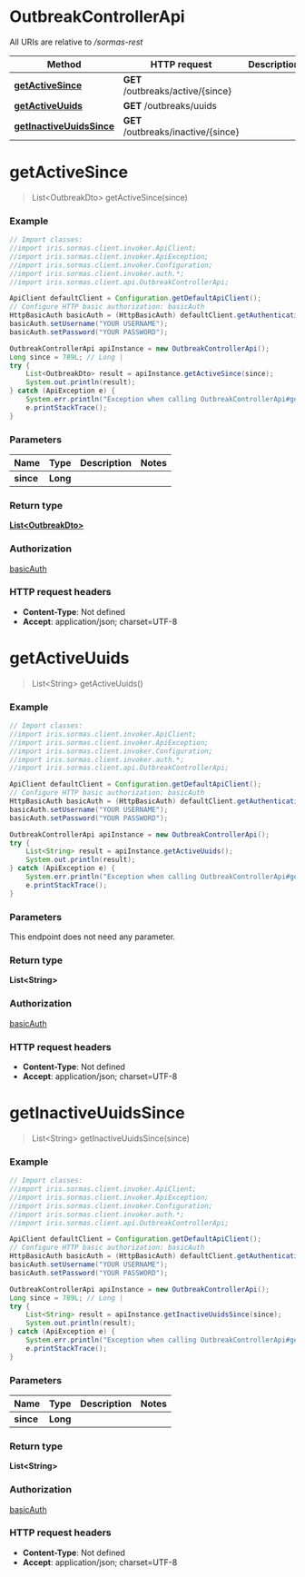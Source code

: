 # OutbreakControllerApi

All URIs are relative to */sormas-rest*

Method | HTTP request | Description
------------- | ------------- | -------------
[**getActiveSince**](OutbreakControllerApi.md#getActiveSince) | **GET** /outbreaks/active/{since} | 
[**getActiveUuids**](OutbreakControllerApi.md#getActiveUuids) | **GET** /outbreaks/uuids | 
[**getInactiveUuidsSince**](OutbreakControllerApi.md#getInactiveUuidsSince) | **GET** /outbreaks/inactive/{since} | 

<a name="getActiveSince"></a>
# **getActiveSince**
> List&lt;OutbreakDto&gt; getActiveSince(since)



### Example
```java
// Import classes:
//import iris.sormas.client.invoker.ApiClient;
//import iris.sormas.client.invoker.ApiException;
//import iris.sormas.client.invoker.Configuration;
//import iris.sormas.client.invoker.auth.*;
//import iris.sormas.client.api.OutbreakControllerApi;

ApiClient defaultClient = Configuration.getDefaultApiClient();
// Configure HTTP basic authorization: basicAuth
HttpBasicAuth basicAuth = (HttpBasicAuth) defaultClient.getAuthentication("basicAuth");
basicAuth.setUsername("YOUR USERNAME");
basicAuth.setPassword("YOUR PASSWORD");

OutbreakControllerApi apiInstance = new OutbreakControllerApi();
Long since = 789L; // Long | 
try {
    List<OutbreakDto> result = apiInstance.getActiveSince(since);
    System.out.println(result);
} catch (ApiException e) {
    System.err.println("Exception when calling OutbreakControllerApi#getActiveSince");
    e.printStackTrace();
}
```

### Parameters

Name | Type | Description  | Notes
------------- | ------------- | ------------- | -------------
 **since** | **Long**|  |

### Return type

[**List&lt;OutbreakDto&gt;**](OutbreakDto.md)

### Authorization

[basicAuth](../README.md#basicAuth)

### HTTP request headers

 - **Content-Type**: Not defined
 - **Accept**: application/json; charset=UTF-8

<a name="getActiveUuids"></a>
# **getActiveUuids**
> List&lt;String&gt; getActiveUuids()



### Example
```java
// Import classes:
//import iris.sormas.client.invoker.ApiClient;
//import iris.sormas.client.invoker.ApiException;
//import iris.sormas.client.invoker.Configuration;
//import iris.sormas.client.invoker.auth.*;
//import iris.sormas.client.api.OutbreakControllerApi;

ApiClient defaultClient = Configuration.getDefaultApiClient();
// Configure HTTP basic authorization: basicAuth
HttpBasicAuth basicAuth = (HttpBasicAuth) defaultClient.getAuthentication("basicAuth");
basicAuth.setUsername("YOUR USERNAME");
basicAuth.setPassword("YOUR PASSWORD");

OutbreakControllerApi apiInstance = new OutbreakControllerApi();
try {
    List<String> result = apiInstance.getActiveUuids();
    System.out.println(result);
} catch (ApiException e) {
    System.err.println("Exception when calling OutbreakControllerApi#getActiveUuids");
    e.printStackTrace();
}
```

### Parameters
This endpoint does not need any parameter.

### Return type

**List&lt;String&gt;**

### Authorization

[basicAuth](../README.md#basicAuth)

### HTTP request headers

 - **Content-Type**: Not defined
 - **Accept**: application/json; charset=UTF-8

<a name="getInactiveUuidsSince"></a>
# **getInactiveUuidsSince**
> List&lt;String&gt; getInactiveUuidsSince(since)



### Example
```java
// Import classes:
//import iris.sormas.client.invoker.ApiClient;
//import iris.sormas.client.invoker.ApiException;
//import iris.sormas.client.invoker.Configuration;
//import iris.sormas.client.invoker.auth.*;
//import iris.sormas.client.api.OutbreakControllerApi;

ApiClient defaultClient = Configuration.getDefaultApiClient();
// Configure HTTP basic authorization: basicAuth
HttpBasicAuth basicAuth = (HttpBasicAuth) defaultClient.getAuthentication("basicAuth");
basicAuth.setUsername("YOUR USERNAME");
basicAuth.setPassword("YOUR PASSWORD");

OutbreakControllerApi apiInstance = new OutbreakControllerApi();
Long since = 789L; // Long | 
try {
    List<String> result = apiInstance.getInactiveUuidsSince(since);
    System.out.println(result);
} catch (ApiException e) {
    System.err.println("Exception when calling OutbreakControllerApi#getInactiveUuidsSince");
    e.printStackTrace();
}
```

### Parameters

Name | Type | Description  | Notes
------------- | ------------- | ------------- | -------------
 **since** | **Long**|  |

### Return type

**List&lt;String&gt;**

### Authorization

[basicAuth](../README.md#basicAuth)

### HTTP request headers

 - **Content-Type**: Not defined
 - **Accept**: application/json; charset=UTF-8

